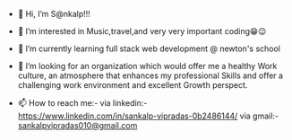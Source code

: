 - 👋 Hi, I’m S@nkalp!!!
- 👀 I’m interested in Music,travel,and very very important coding😁😉
- 🌱 I’m currently learning full stack web development @ newton's school
- 💞️ I’m looking for an organization which would offer me a healthy Work culture, an atmosphere that
     enhances my professional Skills and offer a challenging work environment and excellent Growth
     perspect.
     
- 📫 How to reach me:- via linkedin:- https://www.linkedin.com/in/sankalp-vipradas-0b2486144/
                       via gmail:- sankalpvipradas010@gmail.com    

<!---
Sanky2211/Sanky2211 is a ✨ special ✨ repository because its `README.md` (this file) appears on your GitHub profile.
You can click the Preview link to take a look at your changes.
--->
